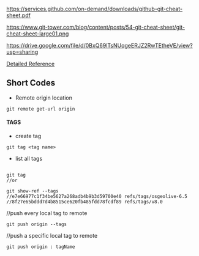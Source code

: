 https://services.github.com/on-demand/downloads/github-git-cheat-sheet.pdf

https://www.git-tower.com/blog/content/posts/54-git-cheat-sheet/git-cheat-sheet-large01.png

https://drive.google.com/file/d/0BxQ69lTsNUqgeERJZ2RwTEtheVE/view?usp=sharing

[Detailed Reference](https://git-scm.com/docs)

## Short Codes

* Remote origin location
```git
git remote get-url origin
```

#### TAGS

* create tag
```git
git tag <tag name>
```

* list all tags
```git

git tag
//or

git show-ref --tags
//e7e66977c1f34be5627a268adb4b9b3d59700e40 refs/tags/osgeolive-6.5
//8f27e65bddd7d4b8515ce620fb485fdd78fcdf89 refs/tags/v8.0
```

//push every local tag to remote
```git
git push origin --tags
```

//push a specific local tag to remote
```git
git push origin : tagName
```
